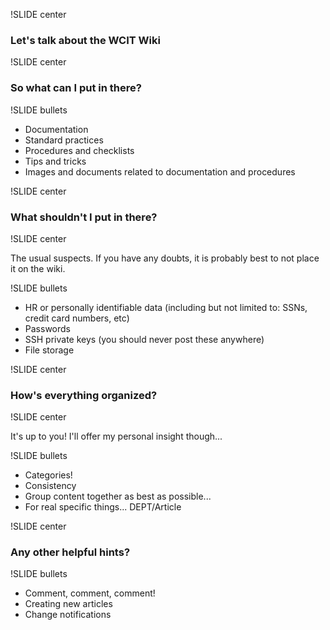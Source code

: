 !SLIDE center

### Let's talk about the WCIT Wiki ###

!SLIDE center

### So what can I put in there? ###

!SLIDE bullets

* Documentation
* Standard practices
* Procedures and checklists
* Tips and tricks
* Images and documents related to documentation and procedures

!SLIDE center

### What shouldn't I put in there? ###

!SLIDE center

The usual suspects. If you have any doubts, it is probably best to not place it on the wiki.

!SLIDE bullets

* HR or personally identifiable data (including but not limited to: SSNs, credit card numbers, etc)
* Passwords
* SSH private keys (you should never post these anywhere)
* File storage

!SLIDE center

### How's everything organized? ###

!SLIDE center

It's up to you! I'll offer my personal insight though...

!SLIDE bullets

* Categories!
* Consistency
* Group content together as best as possible...
* For real specific things... DEPT/Article

!SLIDE center

### Any other helpful hints? ###

!SLIDE bullets

* Comment, comment, comment!
* Creating new articles
* Change notifications
